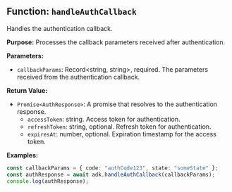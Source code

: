 ## Function: `handleAuthCallback`

Handles the authentication callback.

**Purpose:**
Processes the callback parameters received after authentication.

**Parameters:**
- `callbackParams`: Record<string, string>, required. The parameters received from the authentication callback.

**Return Value:**
- `Promise<AuthResponse>`: A promise that resolves to the authentication response.
  - `accessToken`: string. Access token for authentication.
  - `refreshToken`: string, optional. Refresh token for authentication.
  - `expiresAt`: number, optional. Expiration timestamp for the access token.

**Examples:**
```typescript
const callbackParams = { code: "authCode123", state: "someState" };
const authResponse = await adk.handleAuthCallback(callbackParams);
console.log(authResponse);
```